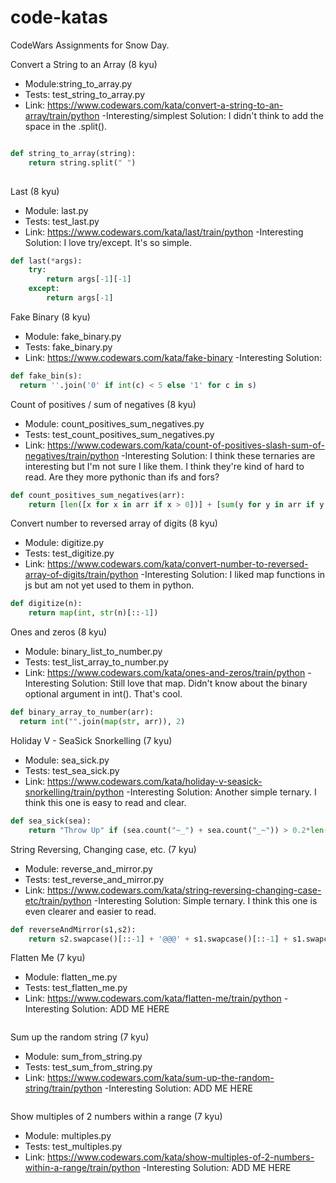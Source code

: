 # code-katas
CodeWars Assignments for Snow Day.

Convert a String to an Array (8 kyu)
- Module:string_to_array.py
- Tests: test_string_to_array.py
- Link: https://www.codewars.com/kata/convert-a-string-to-an-array/train/python
-Interesting/simplest Solution: I didn't think to add the space in the .split().

```python

def string_to_array(string):
    return string.split(" ")
    
```

Last (8 kyu)
- Module: last.py
- Tests: test_last.py
- Link: https://www.codewars.com/kata/last/train/python
-Interesting Solution: I love try/except.  It's so simple.
```python
def last(*args): 
    try:
        return args[-1][-1]
    except:
        return args[-1]
```

Fake Binary (8 kyu)
- Module: fake_binary.py
- Tests: fake_binary.py
- Link: https://www.codewars.com/kata/fake-binary
-Interesting Solution: 
```python
def fake_bin(s):
  return ''.join('0' if int(c) < 5 else '1' for c in s)
```

Count of positives / sum of negatives (8 kyu)
- Module: count_positives_sum_negatives.py
- Tests: test_count_positives_sum_negatives.py
- Link: https://www.codewars.com/kata/count-of-positives-slash-sum-of-negatives/train/python
-Interesting Solution: I think these ternaries are interesting but I'm not sure I like them.  I think they're kind of hard to read.  Are they more pythonic than ifs and fors?
```python
def count_positives_sum_negatives(arr):
    return [len([x for x in arr if x > 0])] + [sum(y for y in arr if y < 0)] if arr else []
```

Convert number to reversed array of digits (8 kyu)
- Module: digitize.py
- Tests: test_digitize.py
- Link: https://www.codewars.com/kata/convert-number-to-reversed-array-of-digits/train/python
-Interesting Solution: I liked map functions in js but am not yet used to them in python.
```python
def digitize(n):
    return map(int, str(n)[::-1])
```

Ones and zeros (8 kyu)
- Module: binary_list_to_number.py
- Tests: test_list_array_to_number.py
- Link: https://www.codewars.com/kata/ones-and-zeros/train/python
-Interesting Solution: Still love that map.  Didn't know about the binary optional argument in int().  That's cool.
```python
def binary_array_to_number(arr):
  return int("".join(map(str, arr)), 2)
```


Holiday V - SeaSick Snorkelling (7 kyu)
- Module: sea_sick.py
- Tests: test_sea_sick.py
- Link: https://www.codewars.com/kata/holiday-v-seasick-snorkelling/train/python
-Interesting Solution: Another simple ternary.  I think this one is easy to read and clear.
```python
def sea_sick(sea):
    return "Throw Up" if (sea.count("~_") + sea.count("_~")) > 0.2*len(sea) else "No Problem"
```

String Reversing, Changing case, etc. (7 kyu)
- Module: reverse_and_mirror.py
- Tests: test_reverse_and_mirror.py
- Link: https://www.codewars.com/kata/string-reversing-changing-case-etc/train/python
-Interesting Solution: Simple ternary.  I think this one is even clearer and easier to read.
```python
def reverseAndMirror(s1,s2):
    return s2.swapcase()[::-1] + '@@@' + s1.swapcase()[::-1] + s1.swapcase()
```

Flatten Me (7 kyu)
- Module: flatten_me.py
- Tests: test_flatten_me.py
- Link: https://www.codewars.com/kata/flatten-me/train/python
-Interesting Solution: ADD ME HERE
```python
```

Sum up the random string (7 kyu)
- Module: sum_from_string.py
- Tests: test_sum_from_string.py
- Link: https://www.codewars.com/kata/sum-up-the-random-string/train/python
-Interesting Solution: ADD ME HERE
```python
```

Show multiples of 2 numbers within a range (7 kyu)
- Module: multiples.py
- Tests: test_multiples.py
- Link: https://www.codewars.com/kata/show-multiples-of-2-numbers-within-a-range/train/python
-Interesting Solution: ADD ME HERE
```python
```

